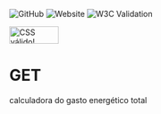 ![GitHub](https://img.shields.io/github/license/gabrielrodriguesdossantos/get)
![Website](https://img.shields.io/website?url=https%3A%2F%2Fgabrielrodriguesdossantos.github.io%2Fget%2F)
![W3C Validation](https://img.shields.io/w3c-validation/html?targetUrl=https%3A%2F%2Fgabrielrodriguesdossantos.github.io%2Fget%2F)

<p>
<a href="http://jigsaw.w3.org/css-validator/check/referer">
    <img style="border:0;width:88px;height:31px"
        src="http://jigsaw.w3.org/css-validator/images/vcss-blue"
        alt="CSS válido!" />
    </a>
</p>

# GET
calculadora do gasto energético total
